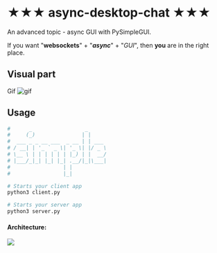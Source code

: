 # ★★★ async-desktop-chat ★★★
An advanced topic - async GUI with PySimpleGUI.

If you want "**websockets**" + "***async***" + "*GUI*", then **you** are in the right place.

## Visual part

Gif
![gif](https://user-images.githubusercontent.com/46163555/81684482-ffd36900-9424-11ea-9ef1-a6015de75e28.gif)

## Usage

```bash
#      _                 _      
#     (_)               | |     
#  ___ _ _ __ ___  _ __ | | ___ 
# / __| | '_ ` _ \| '_ \| |/ _ \
# \__ \ | | | | | | |_) | |  __/
# |___/_|_| |_| |_| .__/|_|\___|
#                 | |           
#                 |_|           

# Starts your client app
python3 client.py

# Starts your server app
python3 server.py
```
#### Architecture:

![](https://github.com/nngogol/async-desktop-chat/blob/master/diagram.jpg)

